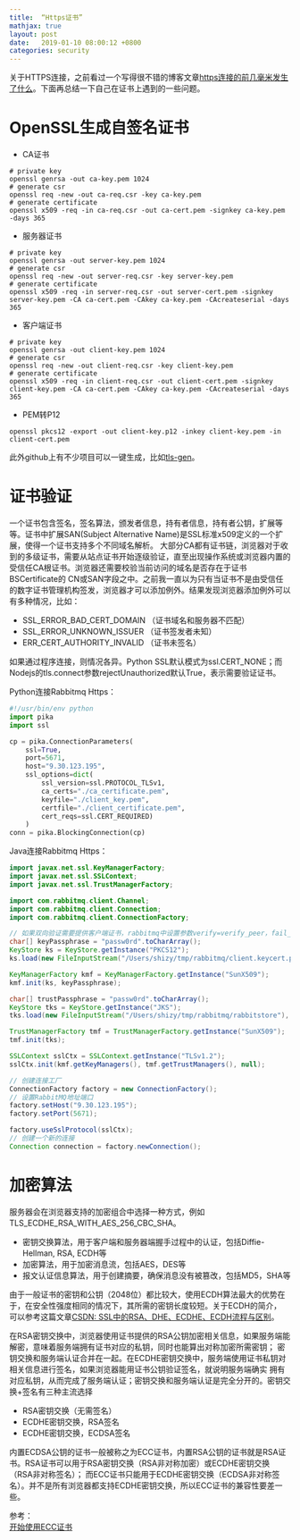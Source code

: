 ```yaml
---
title:  “Https证书”
mathjax: true
layout: post
date:   2019-01-10 08:00:12 +0800
categories: security
---
```


关于HTTPS连接，之前看过一个写得很不错的博客文章[https连接的前几毫米发生了什么](http://www.cnblogs.com/yincheng/p/https.html)。下面再总结一下自己在证书上遇到的一些问题。


# OpenSSL生成自签名证书 

- CA证书

```shell
# private key
openssl genrsa -out ca-key.pem 1024
# generate csr
openssl req -new -out ca-req.csr -key ca-key.pem
# generate certificate
openssl x509 -req -in ca-req.csr -out ca-cert.pem -signkey ca-key.pem -days 365
```

- 服务器证书

```shell
# private key
openssl genrsa -out server-key.pem 1024
# generate csr
openssl req -new -out server-req.csr -key server-key.pem
# generate certificate
openssl x509 -req -in server-req.csr -out server-cert.pem -signkey server-key.pem -CA ca-cert.pem -CAkey ca-key.pem -CAcreateserial -days 365
```

- 客户端证书

```shell
# private key
openssl genrsa -out client-key.pem 1024
# generate csr
openssl req -new -out client-req.csr -key client-key.pem
# generate certificate
openssl x509 -req -in client-req.csr -out client-cert.pem -signkey client-key.pem -CA ca-cert.pem -CAkey ca-key.pem -CAcreateserial -days 365
```

- PEM转P12

```shell
openssl pkcs12 -export -out client-key.p12 -inkey client-key.pem -in client-cert.pem
```

此外github上有不少项目可以一键生成，比如[tls-gen](tls-genhttps://github.com/michaelklishin/tls-gen)。


# 证书验证

一个证书包含签名，签名算法，颁发者信息，持有者信息，持有者公钥，扩展等等。证书中扩展SAN(Subject Alternative Name)是SSL标准x509定义的一个扩展，使得一个证书支持多个不同域名解析。
大部分CA都有证书链，浏览器对于收到的多级证书，需要从站点证书开始逐级验证，直至出现操作系统或浏览器内置的受信任CA根证书。浏览器还需要校验当前访问的域名是否存在于证书BSCertificate的
CN或SAN字段之中。之前我一直以为只有当证书不是由受信任的数字证书管理机构签发，浏览器才可以添加例外。结果发现浏览器添加例外可以有多种情况，比如：

* SSL_ERROR_BAD_CERT_DOMAIN （证书域名和服务器不匹配）
* SSL_ERROR_UNKNOWN_ISSUER （证书签发者未知）
* ERR_CERT_AUTHORITY_INVALID （证书未签名）

如果通过程序连接，则情况各异。Python SSL默认模式为ssl.CERT_NONE；而Nodejs的tls.connect参数rejectUnauthorized默认True，表示需要验证证书。

Python连接Rabbitmq Https：
```python
#!/usr/bin/env python
import pika
import ssl

cp = pika.ConnectionParameters(
    ssl=True,
    port=5671,
    host="9.30.123.195",
    ssl_options=dict(
        ssl_version=ssl.PROTOCOL_TLSv1,
        ca_certs="./ca_certificate.pem",
        keyfile="./client_key.pem",
        certfile="./client_certificate.pem",
        cert_reqs=ssl.CERT_REQUIRED)
    )
conn = pika.BlockingConnection(cp)
```

Java连接Rabbitmq Https：
```java
import javax.net.ssl.KeyManagerFactory;
import javax.net.ssl.SSLContext;
import javax.net.ssl.TrustManagerFactory;

import com.rabbitmq.client.Channel;
import com.rabbitmq.client.Connection;
import com.rabbitmq.client.ConnectionFactory;

// 如果双向验证需要提供客户端证书，rabbitmq中设置参数verify=verify_peer，fail_if_no_peer_cert=false
char[] keyPassphrase = "passw0rd".toCharArray();
KeyStore ks = KeyStore.getInstance("PKCS12");
ks.load(new FileInputStream("/Users/shizy/tmp/rabbitmq/client.keycert.p12"), keyPassphrase);

KeyManagerFactory kmf = KeyManagerFactory.getInstance("SunX509");
kmf.init(ks, keyPassphrase);

char[] trustPassphrase = "passw0rd".toCharArray();
KeyStore tks = KeyStore.getInstance("JKS");
tks.load(new FileInputStream("/Users/shizy/tmp/rabbitmq/rabbitstore"), trustPassphrase);

TrustManagerFactory tmf = TrustManagerFactory.getInstance("SunX509");
tmf.init(tks);

SSLContext sslCtx = SSLContext.getInstance("TLSv1.2");
sslCtx.init(kmf.getKeyManagers(), tmf.getTrustManagers(), null);

// 创建连接工厂
ConnectionFactory factory = new ConnectionFactory();
// 设置RabbitMQ地址端口
factory.setHost("9.30.123.195");
factory.setPort(5671);

factory.useSslProtocol(sslCtx);
// 创建一个新的连接
Connection connection = factory.newConnection();
```

# 加密算法

服务器会在浏览器支持的加密组合中选择一种方式，例如TLS_ECDHE_RSA_WITH_AES_256_CBC_SHA。

- 密钥交换算法，用于客户端和服务器端握手过程中的认证，包括Diffie-Hellman, RSA, ECDH等
- 加密算法，用于加密消息流，包括AES，DES等
- 报文认证信息算法，用于创建摘要，确保消息没有被篡改，包括MD5，SHA等

由于一般证书的密钥和公钥（2048位）都比较大，使用ECDH算法最大的优势在于，在安全性强度相同的情况下，其所需的密钥长度较短。关于ECDH的简介，
可以参考这篇文章[CSDN: SSL中的RSA、DHE、ECDHE、ECDH流程与区别](https://blog.csdn.net/mrpre/article/details/78025940)。

在RSA密钥交换中，浏览器使用证书提供的RSA公钥加密相关信息，如果服务端能解密，意味着服务端拥有证书对应的私钥，同时也能算出对称加密所需密钥；
密钥交换和服务端认证合并在一起。在ECDHE密钥交换中，服务端使用证书私钥对相关信息进行签名，如果浏览器能用证书公钥验证签名，就说明服务端确实
拥有对应私钥，从而完成了服务端认证；密钥交换和服务端认证是完全分开的。密钥交换+签名有三种主流选择

* RSA密钥交换（无需签名）
* ECDHE密钥交换，RSA签名
* ECDHE密钥交换，ECDSA签名

内置ECDSA公钥的证书一般被称之为ECC证书，内置RSA公钥的证书就是RSA证书。RSA证书可以用于RSA密钥交换（RSA非对称加密）或ECDHE密钥交换（RSA非对称签名）；
而ECC证书只能用于ECDHE密钥交换（ECDSA非对称签名）。并不是所有浏览器都支持ECDHE密钥交换，所以ECC证书的兼容性要差一些。

参考：  
[开始使用ECC证书](http://ju.outofmemory.cn/entry/277347)